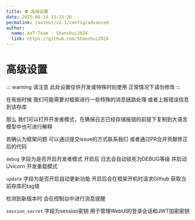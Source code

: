```yaml
---
title: ⛔ 高级设置
date: 2025-08-14 13:13:26
permalink: /axtbot/v2.1/config/advanced
author:
  name: AxT-Team - Shanshui2024
  link: https://github.com/Shanshui2024
---
```


# 高级设置
::: warning
请注意 此处设置仅供开发或特殊时刻使用 正常情况下请勿修改
:::

在有些时候 我们可能需要对框架进行一些特殊的消息链路处理 或者上报错误信息到该存库

那么 我们可以打开开发者模式，在确保日志已经存储报错的前提下复制到大语言模型中也可进行解释

若确认为框架问题 可以通过提交issue的方式联系我们 或者通过PR合并贡献修正后的代码

`debug` 字段为是否开启开发者模式 开启后 日志会自动锁死为DEBUG等级 并启动Uvicorn 开发重载模式

`update` 字段为是否开启自动更新功能 开启后会在框架开机时请求Github 获取当前存库的tag值

检测到新版本时 会在控制台中进行消息提醒

`session_secret` 字段为session密钥 用于管理WebUI的登录会话和JWT加密密钥

